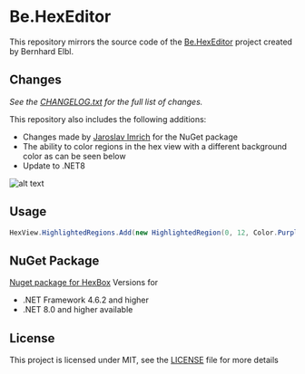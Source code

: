 # Be.HexEditor

This repository mirrors the source code of the [Be.HexEditor](http://sourceforge.net/projects/hexbox/) project created by Bernhard Elbl.

## Changes

_See the [CHANGELOG.txt](CHANGELOG.txt) for the full list of changes._

This repository also includes the following additions:

- Changes made by [Jaroslav Imrich](https://github.com/Pkcs11Admin/Be.HexEditor) for the NuGet package
- The ability to color regions in the hex view with a different background color as can be seen below
- Update to .NET8

![alt text](/Media/preview.png "Preview")

## Usage

```c#
HexView.HighlightedRegions.Add(new HighlightedRegion(0, 12, Color.Purple));
```

## NuGet Package

[Nuget package for HexBox](https://www.nuget.org/packages/be.windows.forms.hexbox.net8)
Versions for
- .NET Framework 4.6.2 and higher
- .NET 8.0 and higher
available


## License

This project is licensed under MIT, see the [LICENSE](LICENSE.txt) file for more details
